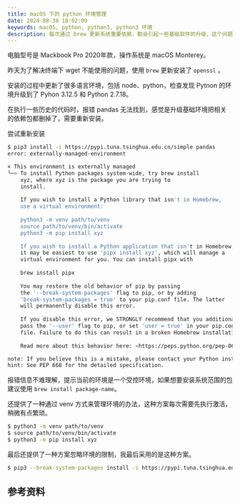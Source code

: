 ```yaml
---
title: macOS 下的 python 环境管理
date: 2024-08-30 18:02:09
keywords: macOS, python, python3, python3 环境
description: 每次通过 brew 更新系统重要依赖，都会引起一些基础软件的升级，这个问题怎么破?
---
```


电脑型号是 Mackbook Pro 2020年款，操作系统是 macOS Monterey。

昨天为了解决终端下 wget 不能使用的问题，使用 `brew` 更新安装了 `openssl` 。

安装的过程中更新了很多语言环境，包括 node、python，检查发现 Pytnon 的环境升级到了 Pyhon 3.12.5 和 Python 2.7.18。

在执行一些历史的代码时，报错 pandas 无法找到，感觉是升级基础环境把相关的依赖包都删掉了，需要重新安装。

尝试重新安装
```sh
$ pip3 install -i https://pypi.tuna.tsinghua.edu.cn/simple pandas
error: externally-managed-environment

× This environment is externally managed
╰─> To install Python packages system-wide, try brew install
    xyz, where xyz is the package you are trying to
    install.
    
    If you wish to install a Python library that isn't in Homebrew,
    use a virtual environment:
    
    python3 -m venv path/to/venv
    source path/to/venv/bin/activate
    python3 -m pip install xyz
    
    If you wish to install a Python application that isn't in Homebrew,
    it may be easiest to use 'pipx install xyz', which will manage a
    virtual environment for you. You can install pipx with
    
    brew install pipx
    
    You may restore the old behavior of pip by passing
    the '--break-system-packages' flag to pip, or by adding
    'break-system-packages = true' to your pip.conf file. The latter
    will permanently disable this error.
    
    If you disable this error, we STRONGLY recommend that you additionally
    pass the '--user' flag to pip, or set 'user = true' in your pip.conf
    file. Failure to do this can result in a broken Homebrew installation.
    
    Read more about this behavior here: <https://peps.python.org/pep-0668/>

note: If you believe this is a mistake, please contact your Python installation or OS distribution provider. You can override this, at the risk of breaking your Python installation or OS, by passing --break-system-packages.
hint: See PEP 668 for the detailed specification.
```

报错信息不难理解，提示当前的环境是一个受控环境，如果想要安装系统范围的包建议使用 `brew install package-name`。

还提供了一种通过 venv 方式来管理环境的办法，这种方案每次需要先执行激活，稍微有点繁琐。
```sh
$ python3 -m venv path/to/venv
$ source path/to/venv/bin/activate
$ python3 -m pip install xyz
```

最后还提供了一种方案忽略环境的限制，我最后采用的是这种方案。
```sh
$ pip3 --break-system-packages install -i https://pypi.tuna.tsinghua.edu.cn/simple pandas
```

## 参考资料
